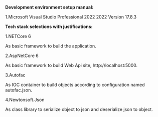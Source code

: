 **Development environment setup manual:** 

1.Microsoft Visual Studio Professional 2022  2022 Version 17.8.3

**Tech stack selections with justifications:** 

1.NETCore 6

As basic framework to build the application.

2.AspNetCore 6

As basic framework to build Web Api site, http://localhost:5000.

3.Autofac

As IOC container to build objects according to configuration named autofac.json.

4.Newtonsoft.Json

As class library to serialize object to json and deserialize json to object.